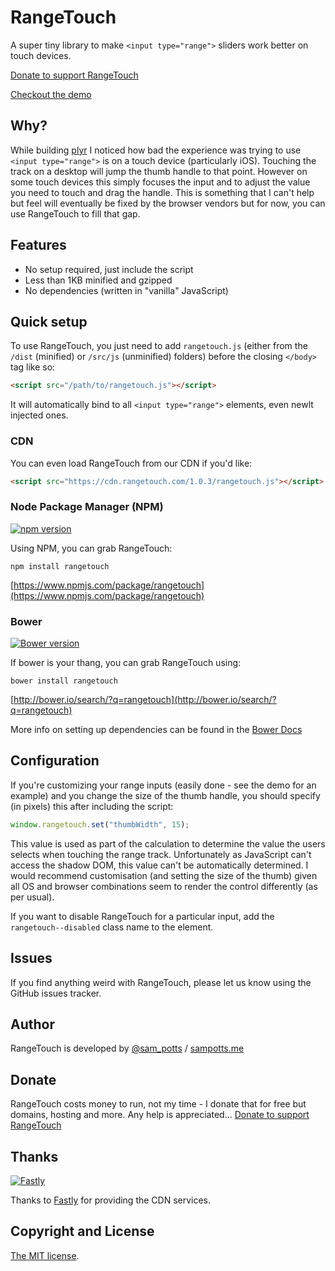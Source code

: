 # RangeTouch
A super tiny library to make `<input type="range">` sliders work better on touch devices.

[Donate to support RangeTouch](#donate)

[Checkout the demo](https://rangetouch.com)

## Why?
While building [plyr](https://plyr.io) I noticed how bad the experience was trying to use `<input type="range">` is on a touch device (particularly iOS). Touching the track on a desktop will jump the thumb handle to that point. However on some touch devices this simply focuses the input and to adjust the value you need to touch and drag the handle. This is something that I can't help but feel will eventually be fixed by the browser vendors but for now, you can use RangeTouch to fill that gap.

## Features
- No setup required, just include the script
- Less than 1KB minified and gzipped
- No dependencies (written in "vanilla" JavaScript)

## Quick setup
To use RangeTouch, you just need to add `rangetouch.js` (either from the `/dist` (minified) or `/src/js` (unminified) folders) before the closing `</body>` tag like so:
```html
<script src="/path/to/rangetouch.js"></script>
```
It will automatically bind to all `<input type="range">` elements, even newlt injected ones.

### CDN
You can even load RangeTouch from our CDN if you'd like:
```html
<script src="https://cdn.rangetouch.com/1.0.3/rangetouch.js"></script>
```

### Node Package Manager (NPM)
[![npm version](https://badge.fury.io/js/rangetouch.svg)](https://badge.fury.io/js/rangetouch)

Using NPM, you can grab RangeTouch:
```
npm install rangetouch
```
[https://www.npmjs.com/package/rangetouch](https://www.npmjs.com/package/rangetouch)

### Bower
[![Bower version](https://badge.fury.io/bo/rangetouch.svg)](https://badge.fury.io/bo/rangetouch)

If bower is your thang, you can grab RangeTouch using:
```
bower install rangetouch
```
[http://bower.io/search/?q=rangetouch](http://bower.io/search/?q=rangetouch)

More info on setting up dependencies can be found in the [Bower Docs](http://bower.io/docs/creating-packages/#maintaining-dependencies)

## Configuration
If you're customizing your range inputs (easily done - see the demo for an example) and you change the size of the thumb handle, you should specify (in pixels) this after including the script:

```javascript
window.rangetouch.set("thumbWidth", 15);
```

This value is used as part of the calculation to determine the value the users selects when touching the range track. Unfortunately as JavaScript can't access the shadow DOM, this value can't be automatically determined. I would recommend customisation (and setting the size of the thumb) given all OS and browser combinations seem to render the control differently (as per usual).

If you want to disable RangeTouch for a particular input, add the `rangetouch--disabled` class name to the element.

## Issues
If you find anything weird with RangeTouch, please let us know using the GitHub issues tracker.

## Author
RangeTouch is developed by [@sam_potts](https://twitter.com/sam_potts) / [sampotts.me](http://sampotts.me)

## Donate
RangeTouch costs money to run, not my time - I donate that for free but domains, hosting and more. Any help is appreciated...
[Donate to support RangeTouch](https://www.paypal.me/pottsy/20usd)

## Thanks
[![Fastly](https://www.fastly.com/sites/all/themes/custom/fastly2016/logo.png)](https://www.fastly.com/)

Thanks to [Fastly](https://www.fastly.com/) for providing the CDN services.

## Copyright and License
[The MIT license](license.md).
